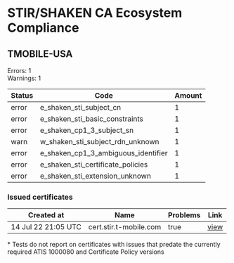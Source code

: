 # STIR/SHAKEN CA Ecosystem Compliance

## TMOBILE-USA

Errors: 1\
Warnings: 1

| Status | Code | Amount |
|--------|------|--------|
| error | e_shaken_sti_subject_cn | 1 |
| error | e_shaken_sti_basic_constraints | 1 |
| error | e_shaken_cp1_3_subject_sn | 1 |
| warn | w_shaken_sti_subject_rdn_unknown | 1 |
| error | e_shaken_cp1_3_ambiguous_identifier | 1 |
| error | e_shaken_sti_certificate_policies | 1 |
| error | e_shaken_sti_extension_unknown | 1 |

### Issued certificates

| Created at | Name | Problems | Link |
|------------|------|----------|------|
| 14 Jul 22 21:05 UTC | cert.stir.t-mobile.com | true | [view](9ac0def10180cb22aad9e8885715c9409031697a%2FREADME.md) |

\* Tests do not report on certificates with issues that predate the currently required ATIS 1000080 and Certificate Policy versions
